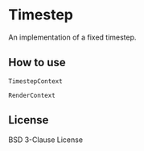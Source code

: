 # Timestep

An implementation of a fixed timestep.

## How to use

`TimestepContext`

`RenderContext`

## License

BSD 3-Clause License
